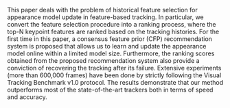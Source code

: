 This paper deals with the problem of historical feature selection for appearance model update in feature-based tracking. In particular, we convert the feature selection procedure into a ranking process, where the top-N keypoint features are ranked based on the tracking histories. For the first time in this paper, a consensus feature prior (CFP) recommendation system is proposed that allows us to learn and update the appearance model online within a limited model size. Furthermore, the ranking scores obtained from the proposed recommendation system also provide a conviction of recovering the tracking after its failure. Extensive experiments (more than 600,000 frames) have been done by strictly following the Visual Tracking Benchmark v1.0 protocol. The results demonstrate that our method outperforms most of the state-of-the-art trackers both in terms of speed and accuracy. 
